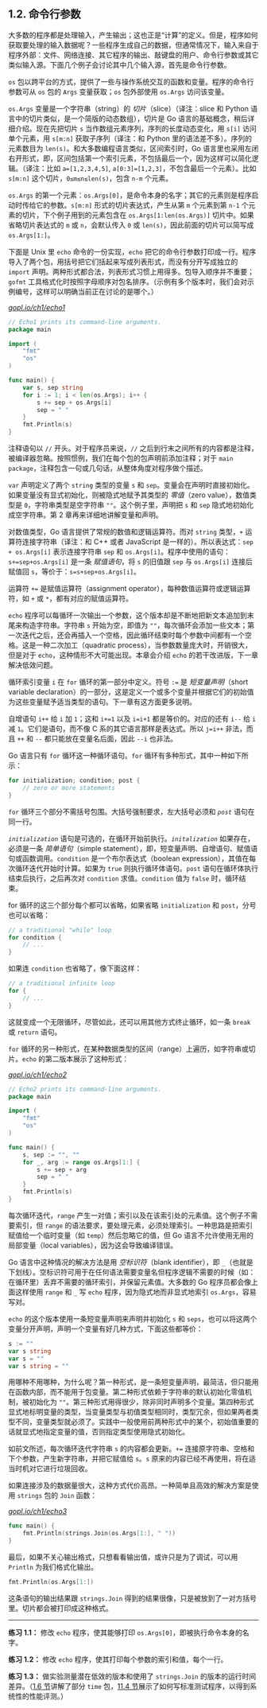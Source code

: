 ## 1.2. 命令行参数

大多数的程序都是处理输入，产生输出；这也正是“计算”的定义。但是，程序如何获取要处理的输入数据呢？一些程序生成自己的数据，但通常情况下，输入来自于程序外部：文件、网络连接、其它程序的输出、敲键盘的用户、命令行参数或其它类似输入源。下面几个例子会讨论其中几个输入源，首先是命令行参数。

`os` 包以跨平台的方式，提供了一些与操作系统交互的函数和变量。程序的命令行参数可从 `os` 包的 `Args` 变量获取；`os` 包外部使用 `os.Args` 访问该变量。

`os.Args` 变量是一个字符串（string）的 *切片*（slice）（译注：slice 和 Python 语言中的切片类似，是一个简版的动态数组），切片是 Go 语言的基础概念，稍后详细介绍。现在先把切片 `s` 当作数组元素序列，序列的长度动态变化，用 `s[i]` 访问单个元素，用 `s[m:n]` 获取子序列（译注：和 Python 里的语法差不多）。序列的元素数目为 `len(s)`。和大多数编程语言类似，区间索引时，Go 语言里也采用左闭右开形式，即，区间包括第一个索引元素，不包括最后一个，因为这样可以简化逻辑。（译注：比如 `a=[1,2,3,4,5]`, `a[0:3]=[1,2,3]`，不包含最后一个元素）。比如 `s[m:n]` 这个切片，`0≤m≤n≤len(s)`，包含 `n-m` 个元素。

`os.Args` 的第一个元素：`os.Args[0]`，是命令本身的名字；其它的元素则是程序启动时传给它的参数。`s[m:n]` 形式的切片表达式，产生从第 `m` 个元素到第 `n-1` 个元素的切片，下个例子用到的元素包含在 `os.Args[1:len(os.Args)]` 切片中。如果省略切片表达式的 `m` 或 `n`，会默认传入 `0` 或 `len(s)`，因此前面的切片可以简写成 `os.Args[1:]`。

下面是 Unix 里 `echo` 命令的一份实现，`echo` 把它的命令行参数打印成一行。程序导入了两个包，用括号把它们括起来写成列表形式，而没有分开写成独立的 `import` 声明。两种形式都合法，列表形式习惯上用得多。包导入顺序并不重要；`gofmt` 工具格式化时按照字母顺序对包名排序。（示例有多个版本时，我们会对示例编号，这样可以明确当前正在讨论的是哪个。）

<u><i>gopl.io/ch1/echo1</i></u>

```go
// Echo1 prints its command-line arguments.
package main

import (
	"fmt"
	"os"
)

func main() {
	var s, sep string
	for i := 1; i < len(os.Args); i++ {
		s += sep + os.Args[i]
		sep = " "
	}
	fmt.Println(s)
}
```

注释语句以 `//` 开头。对于程序员来说，`//` 之后到行末之间所有的内容都是注释，被编译器忽略。按照惯例，我们在每个包的包声明前添加注释；对于 `main package`，注释包含一句或几句话，从整体角度对程序做个描述。

`var` 声明定义了两个 `string` 类型的变量 `s` 和 `sep`。变量会在声明时直接初始化。如果变量没有显式初始化，则被隐式地赋予其类型的 *零值*（zero value），数值类型是 `0`，字符串类型是空字符串 `""`。这个例子里，声明把 `s` 和 `sep` 隐式地初始化成空字符串。第 2 章再来详细地讲解变量和声明。

对数值类型，Go 语言提供了常规的数值和逻辑运算符。而对 `string` 类型，`+` 运算符连接字符串（译注：和 C++ 或者 JavaScript 是一样的）。所以表达式：`sep + os.Args[i]` 表示连接字符串 `sep` 和 `os.Args[i]`。程序中使用的语句：`s+=sep+os.Args[i]` 是一条 *赋值语句*，将 `s` 的旧值跟 `sep` 与 `os.Args[i]` 连接后赋值回 `s`，等价于：`s=s+sep+os.Args[i]`。

运算符 `+=` 是赋值运算符（assignment operator），每种数值运算符或逻辑运算符，如 `+` 或 `*`，都有对应的赋值运算符。

`echo` 程序可以每循环一次输出一个参数，这个版本却是不断地把新文本追加到末尾来构造字符串。字符串 `s` 开始为空，即值为 `""`，每次循环会添加一些文本；第一次迭代之后，还会再插入一个空格，因此循环结束时每个参数中间都有一个空格。这是一种二次加工（quadratic process），当参数数量庞大时，开销很大，但是对于 `echo`，这种情形不大可能出现。本章会介绍 `echo` 的若干改进版，下一章解决低效问题。

循环索引变量 `i` 在 `for` 循环的第一部分中定义。符号 `:=` 是 *短变量声明*（short variable declaration）的一部分，这是定义一个或多个变量并根据它们的初始值为这些变量赋予适当类型的语句。下一章有这方面更多说明。

自增语句 `i++` 给 `i` 加 `1`；这和 `i+=1` 以及 `i=i+1` 都是等价的。对应的还有 `i--` 给 `i` 减 `1`。它们是语句，而不像 C 系的其它语言那样是表达式。所以 `j=i++` 非法，而且 `++` 和 `--` 都只能放在变量名后面，因此 `--i` 也非法。

Go 语言只有 `for` 循环这一种循环语句。`for` 循环有多种形式，其中一种如下所示：

```go
for initialization; condition; post {
	// zero or more statements
}
```

`for` 循环三个部分不需括号包围。大括号强制要求，左大括号必须和 *`post`* 语句在同一行。

*`initialization`* 语句是可选的，在循环开始前执行。*`initalization`* 如果存在，必须是一条 *简单语句*（simple statement），即，短变量声明、自增语句、赋值语句或函数调用。`condition` 是一个布尔表达式（boolean expression），其值在每次循环迭代开始时计算。如果为 `true` 则执行循环体语句。`post` 语句在循环体执行结束后执行，之后再次对 `condition` 求值。`condition` 值为 `false` 时，循环结束。

for 循环的这三个部分每个都可以省略，如果省略 `initialization` 和 `post`，分号也可以省略：

```go
// a traditional "while" loop
for condition {
	// ...
}
```

如果连 `condition` 也省略了，像下面这样：

```go
// a traditional infinite loop
for {
	// ...
}
```

这就变成一个无限循环，尽管如此，还可以用其他方式终止循环，如一条 `break` 或 `return` 语句。

`for` 循环的另一种形式，在某种数据类型的区间（range）上遍历，如字符串或切片。`echo` 的第二版本展示了这种形式：

<u><i>gopl.io/ch1/echo2</i></u>

```go
// Echo2 prints its command-line arguments.
package main

import (
	"fmt"
    "os"
)

func main() {
	s, sep := "", ""
	for _, arg := range os.Args[1:] {
		s += sep + arg
		sep = " "
	}
	fmt.Println(s)
}
```

每次循环迭代，`range` 产生一对值；索引以及在该索引处的元素值。这个例子不需要索引，但 `range` 的语法要求，要处理元素，必须处理索引。一种思路是把索引赋值给一个临时变量（如 `temp`）然后忽略它的值，但 Go 语言不允许使用无用的局部变量（local variables），因为这会导致编译错误。

Go 语言中这种情况的解决方法是用 *空标识符*（blank identifier），即 `_`（也就是下划线）。空标识符可用于在任何语法需要变量名但程序逻辑不需要的时候（如：在循环里）丢弃不需要的循环索引，并保留元素值。大多数的 Go 程序员都会像上面这样使用 `range` 和 `_` 写 `echo` 程序，因为隐式地而非显式地索引 `os.Args`，容易写对。

`echo` 的这个版本使用一条短变量声明来声明并初始化 `s` 和 `seps`，也可以将这两个变量分开声明，声明一个变量有好几种方式，下面这些都等价：

```go
s := ""
var s string
var s = ""
var s string = ""
```

用哪种不用哪种，为什么呢？第一种形式，是一条短变量声明，最简洁，但只能用在函数内部，而不能用于包变量。第二种形式依赖于字符串的默认初始化零值机制，被初始化为 `""`。第三种形式用得很少，除非同时声明多个变量。第四种形式显式地标明变量的类型，当变量类型与初值类型相同时，类型冗余，但如果两者类型不同，变量类型就必须了。实践中一般使用前两种形式中的某个，初始值重要的话就显式地指定变量的值，否则指定类型使用隐式初始化。

如前文所述，每次循环迭代字符串 `s` 的内容都会更新。`+=` 连接原字符串、空格和下个参数，产生新字符串，并把它赋值给 `s`。`s` 原来的内容已经不再使用，将在适当时机对它进行垃圾回收。

如果连接涉及的数据量很大，这种方式代价高昂。一种简单且高效的解决方案是使用 `strings` 包的 `Join` 函数：

<u><i>gopl.io/ch1/echo3</i></u>

```go
func main() {
	fmt.Println(strings.Join(os.Args[1:], " "))
}
```

最后，如果不关心输出格式，只想看看输出值，或许只是为了调试，可以用 `Println` 为我们格式化输出。

```go
fmt.Println(os.Args[1:])
```

这条语句的输出结果跟 `strings.Join` 得到的结果很像，只是被放到了一对方括号里。切片都会被打印成这种格式。

---------

**练习 1.1：** 修改 `echo` 程序，使其能够打印 `os.Args[0]`，即被执行命令本身的名字。

**练习 1.2：** 修改 `echo` 程序，使其打印每个参数的索引和值，每个一行。

**练习 1.3：** 做实验测量潜在低效的版本和使用了 `strings.Join` 的版本的运行时间差异。（[1.6 节](1.6.%20并发获取多个URL.md)讲解了部分 `time` 包，[11.4 节](11.4.%20基准测试.md)展示了如何写标准测试程序，以得到系统性的性能评测。）
